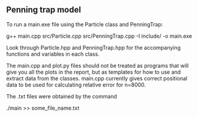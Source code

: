 Penning trap model
------------------
To run a main.exe file using the Particle class and PenningTrap:

g++ main.cpp src/Particle.cpp src/PenningTrap.cpp -I include/ -o main.exe

Look through Particle.hpp and PenningTrap.hpp for the accompanying functions and
variables in each class.

The main.cpp and plot.py files should not be treated as programs that will give
you all the plots in the report, but as templates for how to use and extract data
from the classes. main.cpp currently gives correct positional data to be used for
calculating relative error for n=8000.

The .txt files were obtained by the command

./main >> some_file_name.txt
